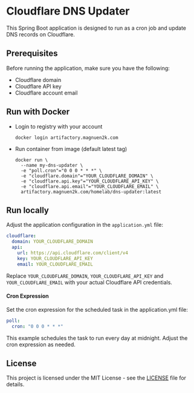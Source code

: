 # Cloudflare DNS Updater

This Spring Boot application is designed to run as a cron job and update DNS records on Cloudflare.

## Prerequisites

Before running the application, make sure you have the following:

- Cloudflare domain
- Cloudflare API key
- Cloudflare account email

## Run with Docker

- Login to registry with your account
    ```shell
    docker login artifactory.magnuen2k.com
    ```

- Run container from image (default latest tag)
    ```shell
    docker run \
      --name my-dns-updater \
      -e "poll.cron"="0 0 0 * * *" \
      -e "cloudflare.domain"="YOUR_CLOUDFLARE_DOMAIN" \
      -e "cloudflare.api.key"="YOUR_CLOUDFLARE_API_KEY" \
      -e "cloudflare.api.email"="YOUR_CLOUDFLARE_EMAIL" \
      artifactory.magnuen2k.com/homelab/dns-updater:latest
    ```


## Run locally

Adjust the application configuration in the `application.yml` file:

```yaml
cloudflare:
  domain: YOUR_CLOUDFLARE_DOMAIN
  api:
    url: https://api.cloudflare.com/client/v4
    key: YOUR_CLOUDFLARE_API_KEY
    email: YOUR_CLOUDFLARE_EMAIL
```
Replace `YOUR_CLOUDFLARE_DOMAIN`, `YOUR_CLOUDFLARE_API_KEY` and `YOUR_CLOUDFLARE_EMAIL` with your actual Cloudflare API credentials.

#### Cron Expression
Set the cron expression for the scheduled task in the application.yml file:

```yaml
poll:
  cron: "0 0 0 * * *"
```
This example schedules the task to run every day at midnight. Adjust the cron expression as needed.

## License
This project is licensed under the MIT License - see the [LICENSE](https://opensource.org/license/mit/) file for details.
